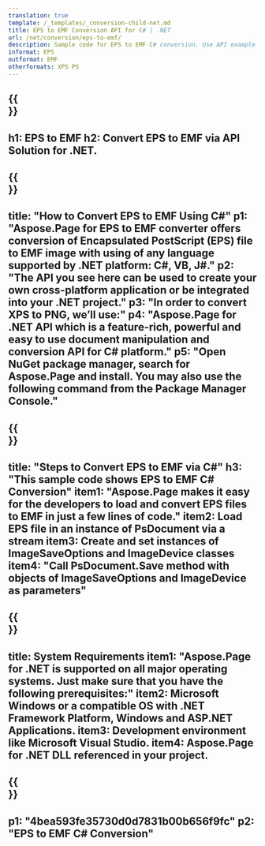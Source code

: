 ```yaml
---
translation: true
template: /_templates/_conversion-child-net.md
title: EPS to EMF Conversion API for C# | .NET
url: /net/conversion/eps-to-emf/ 
description: Sample code for EPS to EMF C# conversion. Use API example code for batch EPS files to EMF conversion within VB.NET, Asp.NET or any .NET based application.
informat: EPS
outformat: EMF
otherformats: XPS PS
---
```


{{<section banner>}}
---
h1: EPS to EMF
h2: Convert EPS to EMF via API Solution for .NET.
---

{{<section overview>}}
---
title: "How to Convert EPS to EMF Using C#"
p1: "Aspose.Page for EPS to EMF converter offers conversion of Encapsulated PostScript (EPS) file to EMF image with using of any language supported by .NET platform: C#, VB, J#."
p2: "The API you see here can be used to create your own cross-platform application or be integrated into your .NET project."
p3: "In order to convert XPS to PNG, we’ll use:"
p4: "Aspose.Page for .NET API which is a feature-rich, powerful and easy to use document manipulation and conversion API for C# platform."
p5: "Open NuGet package manager, search for Aspose.Page and install. You may also use the following command from the Package Manager Console."
---

{{<section feature1>}}
---
title: "Steps to Convert EPS to EMF via C#"
h3: "This sample code shows EPS to EMF C# Conversion"
item1: "Aspose.Page makes it easy for the developers to load and convert EPS files to EMF in just a few lines of code."
item2: Load EPS file in an instance of PsDocument via a stream
item3: Create and set instances of ImageSaveOptions and ImageDevice classes
item4: "Call PsDocument.Save method with objects of ImageSaveOptions and ImageDevice as parameters"
---

{{<section feature2>}}
---
title: System Requirements
item1: "Aspose.Page for .NET is supported on all major operating systems. Just make sure that you have the following prerequisites:"
item2: Microsoft Windows or a compatible OS with .NET Framework Platform, Windows and ASP.NET Applications.
item3: Development environment like Microsoft Visual Studio.
item4: Aspose.Page for .NET DLL referenced in your project.
---

{{<section gist>}}
---
p1: "4bea593fe35730d0d7831b00b656f9fc"
p2: "EPS to EMF C# Conversion"
---
